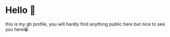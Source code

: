 # Hello 🙉

this is my gh profile, you will hardly find anything public here but nice to see you here😁
